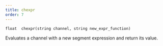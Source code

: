 ```yaml
---
title: chexpr
order: 7
---
```

`float  chexpr(string channel, string new_expr_function)`

Evaluates a channel with a new segment expression and return its value.

